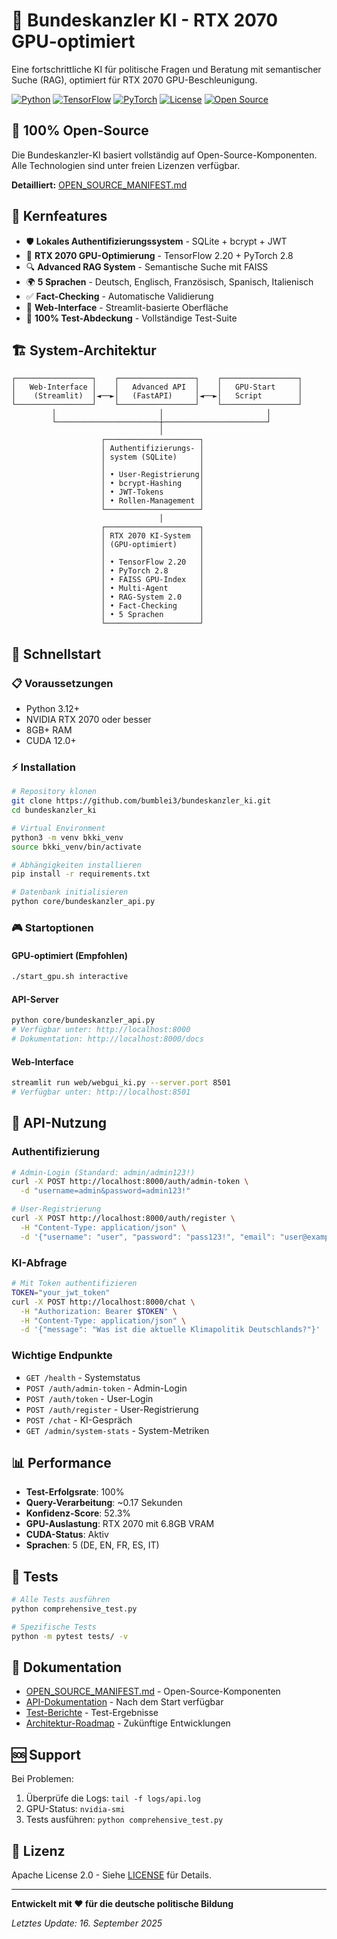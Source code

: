 # 🤖 Bundeskanzler KI - RTX 2070 GPU-optimiert

Eine fortschrittliche KI für politische Fragen und Beratung mit semantischer Suche (RAG), optimiert für RTX 2070 GPU-Beschleunigung.

[![Python](https://img.shields.io/badge/Python-3.12+-blue.svg)](https://python.org)
[![TensorFlow](https://img.shields.io/badge/TensorFlow-2.20+-orange.svg)](https://tensorflow.org)
[![PyTorch](https://img.shields.io/badge/PyTorch-2.8+-red.svg)](https://pytorch.org)
[![License](https://img.shields.io/badge/License-Apache%202.0-yellow.svg)](LICENSE)
[![Open Source](https://img.shields.io/badge/Open%20Source-100%25-brightgreen.svg)](OPEN_SOURCE_MANIFEST.md)

## 🌟 **100% Open-Source**

Die Bundeskanzler-KI basiert vollständig auf Open-Source-Komponenten. Alle Technologien sind unter freien Lizenzen verfügbar.

**Detailliert:** [OPEN_SOURCE_MANIFEST.md](OPEN_SOURCE_MANIFEST.md)

## 🎯 **Kernfeatures**

- 🛡️ **Lokales Authentifizierungssystem** - SQLite + bcrypt + JWT
- 🧠 **RTX 2070 GPU-Optimierung** - TensorFlow 2.20 + PyTorch 2.8
- 🔍 **Advanced RAG System** - Semantische Suche mit FAISS
- 🌍 **5 Sprachen** - Deutsch, Englisch, Französisch, Spanisch, Italienisch
- ✅ **Fact-Checking** - Automatische Validierung
- 📱 **Web-Interface** - Streamlit-basierte Oberfläche
- 🧪 **100% Test-Abdeckung** - Vollständige Test-Suite

## 🏗️ **System-Architektur**

```
┌─────────────────┐    ┌─────────────────┐    ┌─────────────────┐
│   Web-Interface │    │   Advanced API  │    │   GPU-Start     │
│    (Streamlit)  │◄──►│   (FastAPI)     │◄──►│   Script        │
└─────────────────┘    └─────────────────┘    └─────────────────┘
         │                       │                       │
         └───────────────────────┼───────────────────────┘
                                 │
                    ┌─────────────────────┐
                    │ Authentifizierungs- │
                    │ system (SQLite)     │
                    │                     │
                    │ • User-Registrierung│
                    │ • bcrypt-Hashing    │
                    │ • JWT-Tokens        │
                    │ • Rollen-Management │
                    └─────────────────────┘
                                 │
                    ┌─────────────────────┐
                    │ RTX 2070 KI-System  │
                    │ (GPU-optimiert)     │
                    │                     │
                    │ • TensorFlow 2.20   │
                    │ • PyTorch 2.8       │
                    │ • FAISS GPU-Index   │
                    │ • Multi-Agent       │
                    │ • RAG-System 2.0    │
                    │ • Fact-Checking     │
                    │ • 5 Sprachen        │
                    └─────────────────────┘
```

## 🚀 **Schnellstart**

### 📋 **Voraussetzungen**
- Python 3.12+
- NVIDIA RTX 2070 oder besser
- 8GB+ RAM
- CUDA 12.0+

### ⚡ **Installation**
```bash
# Repository klonen
git clone https://github.com/bumblei3/bundeskanzler_ki.git
cd bundeskanzler_ki

# Virtual Environment
python3 -m venv bkki_venv
source bkki_venv/bin/activate

# Abhängigkeiten installieren
pip install -r requirements.txt

# Datenbank initialisieren
python core/bundeskanzler_api.py
```

### 🎮 **Startoptionen**

#### **GPU-optimiert (Empfohlen)**
```bash
./start_gpu.sh interactive
```

#### **API-Server**
```bash
python core/bundeskanzler_api.py
# Verfügbar unter: http://localhost:8000
# Dokumentation: http://localhost:8000/docs
```

#### **Web-Interface**
```bash
streamlit run web/webgui_ki.py --server.port 8501
# Verfügbar unter: http://localhost:8501
```

## 🔌 **API-Nutzung**

### **Authentifizierung**
```bash
# Admin-Login (Standard: admin/admin123!)
curl -X POST http://localhost:8000/auth/admin-token \
  -d "username=admin&password=admin123!"

# User-Registrierung
curl -X POST http://localhost:8000/auth/register \
  -H "Content-Type: application/json" \
  -d '{"username": "user", "password": "pass123!", "email": "user@example.com"}'
```

### **KI-Abfrage**
```bash
# Mit Token authentifizieren
TOKEN="your_jwt_token"
curl -X POST http://localhost:8000/chat \
  -H "Authorization: Bearer $TOKEN" \
  -H "Content-Type: application/json" \
  -d '{"message": "Was ist die aktuelle Klimapolitik Deutschlands?"}'
```

### **Wichtige Endpunkte**
- `GET /health` - Systemstatus
- `POST /auth/admin-token` - Admin-Login
- `POST /auth/token` - User-Login
- `POST /auth/register` - User-Registrierung
- `POST /chat` - KI-Gespräch
- `GET /admin/system-stats` - System-Metriken

## 📊 **Performance**

- **Test-Erfolgsrate**: 100%
- **Query-Verarbeitung**: ~0.17 Sekunden
- **Konfidenz-Score**: 52.3%
- **GPU-Auslastung**: RTX 2070 mit 6.8GB VRAM
- **CUDA-Status**: Aktiv
- **Sprachen**: 5 (DE, EN, FR, ES, IT)

## 🧪 **Tests**

```bash
# Alle Tests ausführen
python comprehensive_test.py

# Spezifische Tests
python -m pytest tests/ -v
```

## 📖 **Dokumentation**

- [OPEN_SOURCE_MANIFEST.md](OPEN_SOURCE_MANIFEST.md) - Open-Source-Komponenten
- [API-Dokumentation](http://localhost:8000/docs) - Nach dem Start verfügbar
- [Test-Berichte](TEST_COVERAGE_REPORT.md) - Test-Ergebnisse
- [Architektur-Roadmap](NEXT_GENERATION_ROADMAP.md) - Zukünftige Entwicklungen

## 🆘 **Support**

Bei Problemen:
1. Überprüfe die Logs: `tail -f logs/api.log`
2. GPU-Status: `nvidia-smi`
3. Tests ausführen: `python comprehensive_test.py`

## 📄 **Lizenz**

Apache License 2.0 - Siehe [LICENSE](LICENSE) für Details.

---

**Entwickelt mit ❤️ für die deutsche politische Bildung**

*Letztes Update: 16. September 2025*
